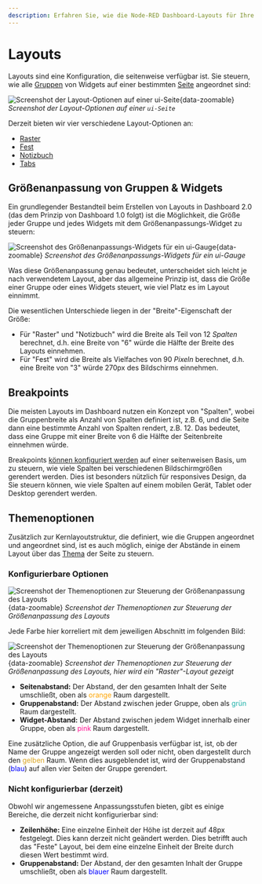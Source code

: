 ```yaml
---
description: Erfahren Sie, wie die Node-RED Dashboard-Layouts für Ihre Anwendungen konfiguriert werden können.
---
```


# Layouts

Layouts sind eine Konfiguration, die seitenweise verfügbar ist. Sie steuern, wie alle [Gruppen](../nodes/config/ui-group) von Widgets auf einer bestimmten [Seite](../nodes/config/ui-page) angeordnet sind:

![Screenshot der Layout-Optionen auf einer ui-Seite](../../assets/images/layouts-page-layout-option.png){data-zoomable}
_Screenshot der Layout-Optionen auf einer `ui-Seite`_

Derzeit bieten wir vier verschiedene Layout-Optionen an:

- [Raster](./types/grid.md)
- [Fest](./types/fixed.md)
- [Notizbuch](./types/notebook.md)
- [Tabs](./types/tabs.md)

## Größenanpassung von Gruppen & Widgets

Ein grundlegender Bestandteil beim Erstellen von Layouts in Dashboard 2.0 (das dem Prinzip von Dashboard 1.0 folgt) ist die Möglichkeit, die Größe jeder Gruppe und jedes Widgets mit dem Größenanpassungs-Widget zu steuern:

![Screenshot des Größenanpassungs-Widgets für ein ui-Gauge](../../assets/images/layouts-sizing-options.png){data-zoomable}
_Screenshot des Größenanpassungs-Widgets für ein ui-Gauge_

Was diese Größenanpassung genau bedeutet, unterscheidet sich leicht je nach verwendetem Layout, aber das allgemeine Prinzip ist, dass die Größe einer Gruppe oder eines Widgets steuert, wie viel Platz es im Layout einnimmt.

Die wesentlichen Unterschiede liegen in der "Breite"-Eigenschaft der Größe:

- Für "Raster" und "Notizbuch" wird die Breite als Teil von 12 _Spalten_ berechnet, d.h. eine Breite von "6" würde die Hälfte der Breite des Layouts einnehmen.
- Für "Fest" wird die Breite als Vielfaches von 90 _Pixeln_ berechnet, d.h. eine Breite von "3" würde 270px des Bildschirms einnehmen.

## Breakpoints

Die meisten Layouts im Dashboard nutzen ein Konzept von "Spalten", wobei die Gruppenbreite als Anzahl von Spalten definiert ist, z.B. 6, und die Seite dann eine bestimmte Anzahl von Spalten rendert, z.B. 12. Das bedeutet, dass eine Gruppe mit einer Breite von 6 die Hälfte der Seitenbreite einnehmen würde.

Breakpoints [können konfiguriert werden](../nodes/config/ui-page.md#breakpoints) auf einer seitenweisen Basis, um zu steuern, wie viele Spalten bei verschiedenen Bildschirmgrößen gerendert werden. Dies ist besonders nützlich für responsives Design, da Sie steuern können, wie viele Spalten auf einem mobilen Gerät, Tablet oder Desktop gerendert werden.

## Themenoptionen

Zusätzlich zur Kernlayoutstruktur, die definiert, wie die Gruppen angeordnet und angeordnet sind, ist es auch möglich, einige der Abstände in einem Layout über das [Thema](../nodes/config/ui-theme) der Seite zu steuern.

### Konfigurierbare Optionen

![Screenshot der Themenoptionen zur Steuerung der Größenanpassung des Layouts](../../assets/images/layouts-theme-options.jpg){data-zoomable}
_Screenshot der Themenoptionen zur Steuerung der Größenanpassung des Layouts_

Jede Farbe hier korreliert mit dem jeweiligen Abschnitt im folgenden Bild:

![Screenshot der Themenoptionen zur Steuerung der Größenanpassung des Layouts](../../assets/images/layouts-theme-example.jpg){data-zoomable}
_Screenshot der Themenoptionen zur Steuerung der Größenanpassung des Layouts, hier wird ein "Raster"-Layout gezeigt_

- **Seitenabstand:** Der Abstand, der den gesamten Inhalt der Seite umschließt, oben als <span style="color: orange;">orange</span> Raum dargestellt.
- **Gruppenabstand:** Der Abstand zwischen jeder Gruppe, oben als <span style="color: lightseagreen;">grün</span> Raum dargestellt.
- **Widget-Abstand:** Der Abstand zwischen jedem Widget innerhalb einer Gruppe, oben als <span style="color: deeppink;">pink</span> Raum dargestellt.

Eine zusätzliche Option, die auf Gruppenbasis verfügbar ist, ist, ob der Name der Gruppe angezeigt werden soll oder nicht, oben dargestellt durch den <span style="color: goldenrod;">gelben</span> Raum. Wenn dies ausgeblendet ist, wird der Gruppenabstand (<span style="color: blue;">blau</span>) auf allen vier Seiten der Gruppe gerendert.

### Nicht konfigurierbar (derzeit)

Obwohl wir angemessene Anpassungsstufen bieten, gibt es einige Bereiche, die derzeit nicht konfigurierbar sind:

- **Zeilenhöhe:** Eine einzelne Einheit der Höhe ist derzeit auf 48px festgelegt. Dies kann derzeit nicht geändert werden. Dies betrifft auch das "Feste" Layout, bei dem eine einzelne Einheit der Breite durch diesen Wert bestimmt wird.
- **Gruppenabstand:** Der Abstand, der den gesamten Inhalt der Gruppe umschließt, oben als <span style="color: blue;">blauer</span> Raum dargestellt.